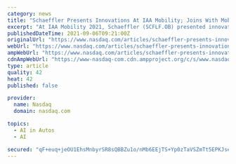 ```yaml
---
category: news
title: "Schaeffler Presents Innovations At IAA Mobility; Joins With Mobileye For Self-driving Platform"
excerpt: "At IAA Mobility 2021, Schaeffler (SCFLF.OB) presented innovations in e-mobility, such as 3-in-1 electric axle systems, thermal management and 800 V power electronics. The 3-in-1 electric axle combines the electric motor,"
publishedDateTime: 2021-09-06T09:21:00Z
originalUrl: "https://www.nasdaq.com/articles/schaeffler-presents-innovations-at-iaa-mobility-joins-with-mobileye-for-self-driving"
webUrl: "https://www.nasdaq.com/articles/schaeffler-presents-innovations-at-iaa-mobility-joins-with-mobileye-for-self-driving"
ampWebUrl: "https://www.nasdaq.com/articles/schaeffler-presents-innovations-at-iaa-mobility-joins-with-mobileye-for-self-driving?amp"
cdnAmpWebUrl: "https://www-nasdaq-com.cdn.ampproject.org/c/s/www.nasdaq.com/articles/schaeffler-presents-innovations-at-iaa-mobility-joins-with-mobileye-for-self-driving?amp"
type: article
quality: 42
heat: 42
published: false

provider:
  name: Nasdaq
  domain: nasdaq.com

topics:
  - AI in Autos
  - AI

secured: "qF+euq+jeOU1EhsMnbyrSR8sQBBZu1o/nMb6EEjTS+Yp0zTaVSZmTt5EPKJseM2YZzrwAX0wcxTfyK8XMiq3sapl4s30AcR1aSEcLL39XdvTFZuI5lhxqsg5suS3w7DiHUeGh7DdEJCW4I4kaGpdC7JGXhP5pKvOLMN2g4iS9rRS/dj/gaQCHEZc+743y7nI6Fw86iy45JccPL1ffwqfnBy1NjO+4mo/nQN81Er7alu4xrgKR2Rif/CP2+jm52WrURFqO742M4FZnB7H3wQrPxO566zdU1TFCaCg0fEQd3A+FU3yZMqv/Y2FLYJ5RHBRo7E2PRFQkpsq0FsalMsUGc6oY3PZ7z06GIpFafz+TqY=;J1D63N/ERRaaP8wAqVlH5A=="
---
```


